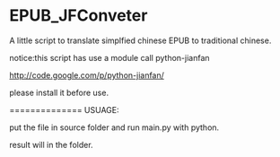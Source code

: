 EPUB_JFConveter
===============

A little script to translate simplfied chinese EPUB to traditional chinese.

notice:this script has use a module call python-jianfan

http://code.google.com/p/python-jianfan/

please install it before use.

==============
USUAGE:

put the file in source folder and run main.py with python.

result will in the folder.


